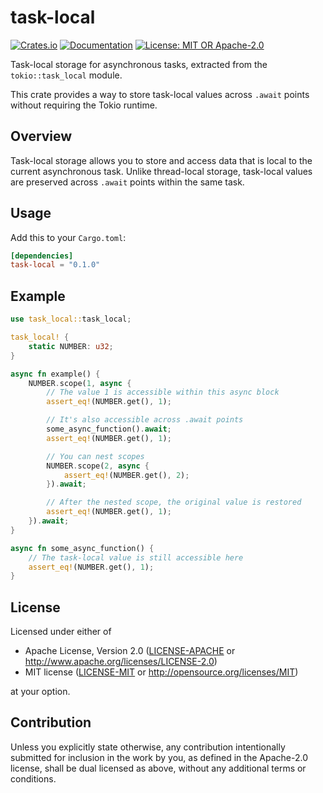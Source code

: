 # task-local

[![Crates.io](https://img.shields.io/crates/v/task-local.svg)](https://crates.io/crates/task-local)
[![Documentation](https://docs.rs/task-local/badge.svg)](https://docs.rs/task-local)
[![License: MIT OR Apache-2.0](https://img.shields.io/crates/l/task-local.svg)](LICENSE)

Task-local storage for asynchronous tasks, extracted from the `tokio::task_local` module.

This crate provides a way to store task-local values across `.await` points without requiring the Tokio runtime.

## Overview

Task-local storage allows you to store and access data that is local to the current asynchronous task. Unlike thread-local storage, task-local values are preserved across `.await` points within the same task.

## Usage

Add this to your `Cargo.toml`:

```toml
[dependencies]
task-local = "0.1.0"
```

## Example

```rust
use task_local::task_local;

task_local! {
    static NUMBER: u32;
}

async fn example() {
    NUMBER.scope(1, async {
        // The value 1 is accessible within this async block
        assert_eq!(NUMBER.get(), 1);

        // It's also accessible across .await points
        some_async_function().await;
        assert_eq!(NUMBER.get(), 1);

        // You can nest scopes
        NUMBER.scope(2, async {
            assert_eq!(NUMBER.get(), 2);
        }).await;

        // After the nested scope, the original value is restored
        assert_eq!(NUMBER.get(), 1);
    }).await;
}

async fn some_async_function() {
    // The task-local value is still accessible here
    assert_eq!(NUMBER.get(), 1);
}
```

## License

Licensed under either of

- Apache License, Version 2.0 ([LICENSE-APACHE](LICENSE-APACHE) or http://www.apache.org/licenses/LICENSE-2.0)
- MIT license ([LICENSE-MIT](LICENSE-MIT) or http://opensource.org/licenses/MIT)

at your option.

## Contribution

Unless you explicitly state otherwise, any contribution intentionally submitted for inclusion in the work by you, as defined in the Apache-2.0 license, shall be dual licensed as above, without any additional terms or conditions.
